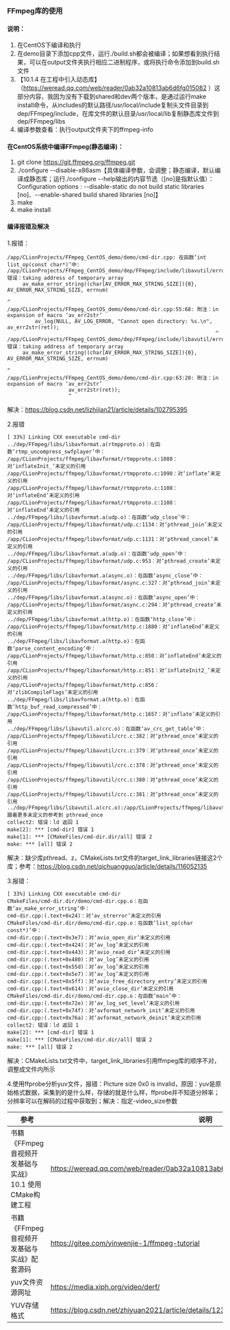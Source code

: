 ### FFmpeg库的使用

#### 说明：
1. 在CentOS下编译和执行
2. 在demo目录下添加cpp文件，运行./build.sh都会被编译；如果想看到执行结果，可以在output文件夹执行相应二进制程序，或将执行命令添加到build.sh文件
3. 【10.1.4 在工程中引入动态库】（https://weread.qq.com/web/reader/0ab32a10813ab6d6fg015082 ）这部分内容，我因为没有下载到shared和dev两个版本，是通过运行make install命令，从includes的默认路径/usr/local/include复制头文件目录到dep/FFmpeg/include，在库文件的默认目录/usr/local/lib复制静态库文件到dep/FFmpeg/libs
4. 编译参数查看：执行output文件夹下的ffmpeg-info

#### 在CentOS系统中编译FFmpeg(静态编译)：
1. git clone https://git.ffmpeg.org/ffmpeg.git
2. ./configure --disable-x86asm【具体编译参数，会调整；静态编译，默认编译成静态库；运行./configure --help输出的内容节选（[no]是指默认值）：Configuration options
: --disable-static         do not build static libraries [no]、--enable-shared          build shared libraries [no]】
3. make
4. make install

#### 编译报错及解决
1.报错：
```
/app/CLionProjects/FFmpeg_CentOS_demo/demo/cmd-dir.cpp: 在函数‘int list_op(const char*)’中:
/app/CLionProjects/FFmpeg_CentOS_demo/dep/FFmpeg/include/libavutil/error.h:122:95: 错误：taking address of temporary array
     av_make_error_string((char[AV_ERROR_MAX_STRING_SIZE]){0}, AV_ERROR_MAX_STRING_SIZE, errnum)
                                                                                               ^
/app/CLionProjects/FFmpeg_CentOS_demo/demo/cmd-dir.cpp:55:68: 附注：in expansion of macro ‘av_err2str’
         av_log(NULL, AV_LOG_ERROR, "Cannot open directory: %s.\n", av_err2str(ret));
                                                                    ^
/app/CLionProjects/FFmpeg_CentOS_demo/dep/FFmpeg/include/libavutil/error.h:122:95: 错误：taking address of temporary array
     av_make_error_string((char[AV_ERROR_MAX_STRING_SIZE]){0}, AV_ERROR_MAX_STRING_SIZE, errnum)
                                                                                               ^
/app/CLionProjects/FFmpeg_CentOS_demo/demo/cmd-dir.cpp:63:20: 附注：in expansion of macro ‘av_err2str’
                    av_err2str(ret));
                    ^
```
解决：https://blog.csdn.net/lizhijian21/article/details/102795395

2.报错
```
[ 33%] Linking CXX executable cmd-dir
../dep/FFmpeg/libs/libavformat.a(rtmpproto.o)：在函数‘rtmp_uncompress_swfplayer’中：
/app/CLionProjects/ffmpeg/libavformat/rtmpproto.c:1080：对‘inflateInit_’未定义的引用
/app/CLionProjects/ffmpeg/libavformat/rtmpproto.c:1090：对‘inflate’未定义的引用
/app/CLionProjects/ffmpeg/libavformat/rtmpproto.c:1108：对‘inflateEnd’未定义的引用
/app/CLionProjects/ffmpeg/libavformat/rtmpproto.c:1108：对‘inflateEnd’未定义的引用
../dep/FFmpeg/libs/libavformat.a(udp.o)：在函数‘udp_close’中：
/app/CLionProjects/ffmpeg/libavformat/udp.c:1134：对‘pthread_join’未定义的引用
/app/CLionProjects/ffmpeg/libavformat/udp.c:1131：对‘pthread_cancel’未定义的引用
../dep/FFmpeg/libs/libavformat.a(udp.o)：在函数‘udp_open’中：
/app/CLionProjects/ffmpeg/libavformat/udp.c:953：对‘pthread_create’未定义的引用
../dep/FFmpeg/libs/libavformat.a(async.o)：在函数‘async_close’中：
/app/CLionProjects/ffmpeg/libavformat/async.c:327：对‘pthread_join’未定义的引用
../dep/FFmpeg/libs/libavformat.a(async.o)：在函数‘async_open’中：
/app/CLionProjects/ffmpeg/libavformat/async.c:294：对‘pthread_create’未定义的引用
../dep/FFmpeg/libs/libavformat.a(http.o)：在函数‘http_close’中：
/app/CLionProjects/ffmpeg/libavformat/http.c:1880：对‘inflateEnd’未定义的引用
../dep/FFmpeg/libs/libavformat.a(http.o)：在函数‘parse_content_encoding’中：
/app/CLionProjects/ffmpeg/libavformat/http.c:850：对‘inflateEnd’未定义的引用
/app/CLionProjects/ffmpeg/libavformat/http.c:851：对‘inflateInit2_’未定义的引用
/app/CLionProjects/ffmpeg/libavformat/http.c:856：对‘zlibCompileFlags’未定义的引用
../dep/FFmpeg/libs/libavformat.a(http.o)：在函数‘http_buf_read_compressed’中：
/app/CLionProjects/ffmpeg/libavformat/http.c:1657：对‘inflate’未定义的引用
../dep/FFmpeg/libs/libavutil.a(crc.o)：在函数‘av_crc_get_table’中：
/app/CLionProjects/ffmpeg/libavutil/crc.c:382：对‘pthread_once’未定义的引用
/app/CLionProjects/ffmpeg/libavutil/crc.c:379：对‘pthread_once’未定义的引用
/app/CLionProjects/ffmpeg/libavutil/crc.c:378：对‘pthread_once’未定义的引用
/app/CLionProjects/ffmpeg/libavutil/crc.c:380：对‘pthread_once’未定义的引用
/app/CLionProjects/ffmpeg/libavutil/crc.c:381：对‘pthread_once’未定义的引用
../dep/FFmpeg/libs/libavutil.a(crc.o):/app/CLionProjects/ffmpeg/libavutil/crc.c:383: 跟着更多未定义的参考到 pthread_once
collect2: 错误：ld 返回 1
make[2]: *** [cmd-dir] 错误 1
make[1]: *** [CMakeFiles/cmd-dir.dir/all] 错误 2
make: *** [all] 错误 2
```
解决：缺少库pthread、z，CMakeLists.txt文件的target_link_libraries链接这2个库；参考：https://blog.csdn.net/qichuangguo/article/details/116052135

3.报错：
```
[ 33%] Linking CXX executable cmd-dir
CMakeFiles/cmd-dir.dir/demo/cmd-dir.cpp.o：在函数‘av_make_error_string’中：
cmd-dir.cpp:(.text+0x24)：对‘av_strerror’未定义的引用
CMakeFiles/cmd-dir.dir/demo/cmd-dir.cpp.o：在函数‘list_op(char const*)’中：
cmd-dir.cpp:(.text+0x3e7)：对‘avio_open_dir’未定义的引用
cmd-dir.cpp:(.text+0x424)：对‘av_log’未定义的引用
cmd-dir.cpp:(.text+0x443)：对‘avio_read_dir’未定义的引用
cmd-dir.cpp:(.text+0x480)：对‘av_log’未定义的引用
cmd-dir.cpp:(.text+0x55d)：对‘av_log’未定义的引用
cmd-dir.cpp:(.text+0x5e7)：对‘av_log’未定义的引用
cmd-dir.cpp:(.text+0x5ff)：对‘avio_free_directory_entry’未定义的引用
cmd-dir.cpp:(.text+0x614)：对‘avio_close_dir’未定义的引用
CMakeFiles/cmd-dir.dir/demo/cmd-dir.cpp.o：在函数‘main’中：
cmd-dir.cpp:(.text+0x72e)：对‘av_log_set_level’未定义的引用
cmd-dir.cpp:(.text+0x74f)：对‘avformat_network_init’未定义的引用
cmd-dir.cpp:(.text+0x76a)：对‘avformat_network_deinit’未定义的引用
collect2: 错误：ld 返回 1
make[2]: *** [cmd-dir] 错误 1
make[1]: *** [CMakeFiles/cmd-dir.dir/all] 错误 2
make: *** [all] 错误 2
```
解决：CMakeLists.txt文件中，target_link_libraries引用ffmpeg库的顺序不对，调整成文件内所示

4.使用ffprobe分析yuv文件，报错：Picture size 0x0 is invalid，原因：yuv是原始格式数据，采集到的是什么样，存储的就是什么样，ffprobe并不知道分辨率；分辨率可以在解码的过程中获取到；解决：指定-video_size参数

参考 | 说明
--- | ---
书籍《FFmpeg音视频开发基础与实战》10.1 使用CMake构建工程 | https://weread.qq.com/web/reader/0ab32a10813ab6d6fg015082k9bf32f301f9bf31c7ff0a60
书籍《FFmpeg音视频开发基础与实战》配套源码 | https://gitee.com/yinwenjie-1/ffmpeg-tutorial
yuv文件资源网址 | https://media.xiph.org/video/derf/
YUV存储格式 | https://blog.csdn.net/zhiyuan2021/article/details/123931447
